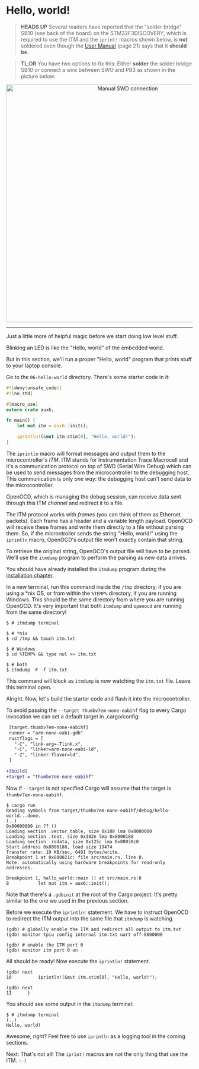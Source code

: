 # Hello, world!

> **HEADS UP** Several readers have reported that the "solder bridge" SB10 (see back of the board)
> on the STM32F3DISCOVERY, which is required to use the ITM and the `iprint!` macros shown below, is
> **not** soldered even though the [User Manual][] (page 21) says that it **should be**.

> **TL;DR** You have two options to fix this: Either **solder** the solder bridge SB10 or connect a
> wire between SWO and PB3 as shown in the picture below.

[User Manual]: http://www.st.com/resource/en/user_manual/dm00063382.pdf

<p align="center">
<img height=640 title="Manual SWD connection" src="assets/f3-swd.png">
</p>

---

Just a little more of helpful magic before we start doing low level stuff.

Blinking an LED is like the "Hello, world" of the embedded world.

But in this section, we'll run a proper "Hello, world" program that prints stuff to your laptop
console.

Go to the `06-hello-world` directory. There's some starter code in it:

``` rust
#![deny(unsafe_code)]
#![no_std]

#[macro_use]
extern crate aux6;

fn main() {
    let mut itm = aux6::init();

    iprintln!(&mut itm.stim[0], "Hello, world!");
}
```

The `iprintln` macro will format messages and output them to the microcontroller's *ITM*. ITM stands
for Instrumentation Trace Macrocell and it's a communication protocol on top of SWD (Serial Wire
Debug) which can be used to send messages from the microcontroller to the debugging host. This
communication is only *one way*: the debugging host can't send data to the microcontroller.

OpenOCD, which is managing the debug session, can receive data sent through this ITM *channel* and
redirect it to a file.

The ITM protocol works with *frames* (you can think of them as Ethernet packets). Each frame has a
header and a variable length payload. OpenOCD will receive these frames and write them directly to a
file without parsing them. So, if the microntroller sends the string "Hello, world!" using the
`iprintln` macro, OpenOCD's output file won't exactly contain that string.

To retrieve the original string, OpenOCD's output file will have to be parsed. We'll use the
`itmdump` program to perform the parsing as new data arrives.

You should have already installed the `itmdump` program during the [installation chapter].

[installation chapter]: 03-setup/README.html#itmdump

In a new terminal, run this command inside the `/tmp` directory, if you are using a *nix OS, or from
within the `%TEMP%` directory, if you are running Windows. This should be the same directory from
where you are running OpenOCD. It's very important that both `itmdump` and `openocd` are running
from the same directory!

``` console
$ # itmdump terminal

$ # *nix
$ cd /tmp && touch itm.txt

$ # Windows
$ cd %TEMP% && type nul >> itm.txt

$ # both
$ itmdump -F -f itm.txt
```

This command will block as `itmdump` is now watching the `itm.txt` file. Leave this terminal open.

Alright. Now, let's build the starter code and flash it into the microcontroller.

To avoid passing the `--target thumbv7em-none-eabihf` flag to every Cargo invocation we can set a
default target in .cargo/config:

``` diff
 [target.thumbv7em-none-eabihf]
 runner = "arm-none-eabi-gdb"
 rustflags = [
   "-C", "link-arg=-Tlink.x",
   "-C", "linker=arm-none-eabi-ld",
   "-Z", "linker-flavor=ld",
 ]

+[build]
+target = "thumbv7em-none-eabihf"
```

Now if `--target` is not specified Cargo will assume that the target is `thumbv7em-none-eabihf`.

``` console
$ cargo run
Reading symbols from target/thumbv7em-none-eabihf/debug/hello-world...done.
(..)
0x00000000 in ?? ()
Loading section .vector_table, size 0x188 lma 0x8000000
Loading section .text, size 0x382e lma 0x8000188
Loading section .rodata, size 0x125c lma 0x80039c0
Start address 0x8000188, load size 19474
Transfer rate: 19 KB/sec, 6491 bytes/write.
Breakpoint 1 at 0x800021c: file src/main.rs, line 8.
Note: automatically using hardware breakpoints for read-only addresses.

Breakpoint 1, hello_world::main () at src/main.rs:8
8           let mut itm = aux6::init();
```

Note that there's a `.gdbinit` at the root of the Cargo project. It's pretty similar to the one we
used in the previous section.

Before we execute the `iprintln!` statement. We have to instruct OpenOCD to redirect the ITM output
into the same file that `itmdump` is watching.

```
(gdb) # globally enable the ITM and redirect all output to itm.txt
(gdb) monitor tpiu config internal itm.txt uart off 8000000

(gdb) # enable the ITM port 0
(gdb) monitor itm port 0 on
```

All should be ready! Now execute the `iprintln!` statement.

```
(gdb) next
10          iprintln!(&mut itm.stim[0], "Hello, world!");

(gdb) next
11      }
```

You should see some output in the `itmdump` terminal:

``` console
$ # itmdump terminal
(..)
Hello, world!
```

Awesome, right? Feel free to use `iprintln` as a logging tool in the coming sections.

Next: That's not all! The `iprint!` macros are not the only thing that use the ITM. `:-)`
